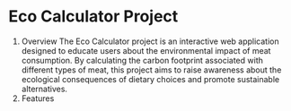 # Eco Calculator Project
1. Overview
The Eco Calculator project is an interactive web application designed to educate users about the environmental impact of meat consumption. By calculating the carbon footprint associated with different types of meat, this project aims to raise awareness about the ecological consequences of dietary choices and promote sustainable alternatives.
2. Features
   
